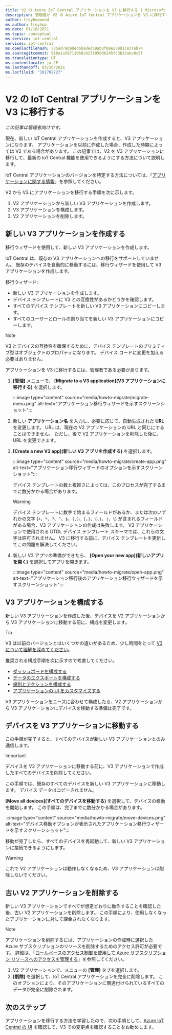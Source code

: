```yaml
---
title: V2 の Azure IoT Central アプリケーションを V3 に移行する | Microsoft Docs
description: 管理者が V2 の Azure IoT Central アプリケーションを V3 に移行する方法について学習します。
author: troyhopwood
ms.author: troyhop
ms.date: 01/18/2021
ms.topic: conceptual
ms.service: iot-central
services: iot-central
ms.openlocfilehash: 735ad7ad9ded6baded59ab3f08e239d1c8376b74
ms.sourcegitcommit: 910a1a38711966cb171050db245fc3b22abc8c5f
ms.translationtype: HT
ms.contentlocale: ja-JP
ms.lasthandoff: 03/20/2021
ms.locfileid: "101702727"
---
```

# <a name="migrate-your-v2-iot-central-application-to-v3"></a>V2 の IoT Central アプリケーションを V3 に移行する

*この記事は管理者向けです。*

現在、新しい IoT Central アプリケーションを作成すると、V3 アプリケーションになります。 アプリケーションを以前に作成した場合、作成した時期によっては V2 である場合があります。 この記事では、V2 を V3 アプリケーションに移行して、最新の IoT Central 機能を使用できるようにする方法について説明します。

IoT Central アプリケーションのバージョンを特定する方法については、「[アプリケーションに関する情報](howto-get-app-info.md)」を参照してください。

V2 から V3 にアプリケーションを移行する手順を次に示します。

1. V2 アプリケーションから新しい V3 アプリケーションを作成します。
1. V3 アプリケーションを構成します。
1. V2 アプリケーションを削除します。

## <a name="create-a-new-v3-application"></a>新しい V3 アプリケーションを作成する

移行ウィザードを使用して、新しい V3 アプリケーションを作成します。

IoT Central は、既存の V3 アプリケーションへの移行をサポートしていません。 既存のデバイスを自動的に移動するには、移行ウィザードを使用して V3 アプリケーションを作成します。

移行ウィザード:

- 新しい V3 アプリケーションを作成します。
- デバイス テンプレートに V3 との互換性があるかどうかを確認します。
- すべてのデバイス テンプレートを新しい V3 アプリケーションにコピーします。
- すべてのユーザーとロールの割り当てを新しい V3 アプリケーションにコピーします。

> [!NOTE]
> V3 とデバイスの互換性を確保するために、デバイス テンプレートのプリミティブ型はオブジェクトのプロパティになります。 デバイス コードに変更を加える必要はありません。

アプリケーションを V3 に移行するには、管理者である必要があります。

1. **[管理]** メニューで、 **[Migrate to a V3 application]\(V3 アプリケーションに移行する\)** を選択します。

    :::image type="content" source="media/howto-migrate/migrate-menu.png" alt-text="アプリケーション移行ウィザードを示すスクリーンショット":::

1. 新しい **アプリケーション名** を入力し、必要に応じて、自動生成された **URL** を変更します。 URL は、現在の V2 アプリケーションの URL と同じにすることはできません。 ただし、後で V2 アプリケーションを削除した後に、URL を変更できます。

1. **[Create a new V3 app]\(新しい V3 アプリを作成する\)** を選択します。

    :::image type="content" source="media/howto-migrate/create-app.png" alt-text="アプリケーション移行ウィザードのオプションを示すスクリーンショット":::

    デバイス テンプレートの数と複雑さによっては、このプロセスが完了するまでに数分かかる場合があります。

    > [!Warning]
    > デバイス テンプレートに数字で始まるフィールドがあるか、または次のいずれかの文字 (`+`、`*`、`?`、`^`、`$`、`(`、`)`、`[`、`]`、`{`、`}`、`|`、`\`) が含まれるフィールドがある場合、V3 アプリケーションの作成は失敗します。 V3 アプリケーションで使用される DTDL デバイス テンプレート スキーマでは、これらの文字は許可されません。 V3 に移行する前に、デバイス テンプレートを更新してこの問題を解決してください。

1. 新しい V3 アプリの準備ができたら、 **[Open your new app]\(新しいアプリを開く\)** を選択してアプリを開きます。

    :::image type="content" source="media/howto-migrate/open-app.png" alt-text="アプリケーション移行後のアプリケーション移行ウィザードを示すスクリーンショット":::

## <a name="configure-the-v3-application"></a>V3 アプリケーションを構成する

新しい V3 アプリケーションを作成した後、デバイスを V2 アプリケーションから V3 アプリケーションに移動する前に、構成を変更します。

> [!TIP]
> V3 は以前のバージョンとはいくつかの違いがあるため、少し時間をとって [V3 について理解を深めてください](overview-iot-central-tour.md#navigate-your-application)。

推奨される構成手順を次に示すので考慮してください。

- [ダッシュボードを構成する](howto-add-tiles-to-your-dashboard.md)
- [データのエクスポートを構成する](howto-export-data.md)
- [規則とアクションを構成する](quick-configure-rules.md)
- [アプリケーションの UI をカスタマイズする](howto-customize-ui.md)

V3 アプリケーションをニーズに合わせて構成したら、V2 アプリケーションから V3 アプリケーションにデバイスを移動する準備は完了です。

## <a name="move-your-devices-to-the-v3-application"></a>デバイスを V3 アプリケーションに移動する

この手順が完了すると、すべてのデバイスが新しい V3 アプリケーションとのみ通信します。

> [!IMPORTANT]
> デバイスを V3 アプリケーションに移動する前に、V3 アプリケーションで作成したすべてのデバイスを削除してください。

この手順では、既存のすべてのデバイスを新しい V3 アプリケーションに移動します。 デバイス データはコピーされません。

**[Move all devices]\(すべてのデバイスを移動する\)** を選択して、デバイスの移動を開始します。 この手順は、完了までに数分かかる場合があります。

:::image type="content" source="media/howto-migrate/move-devices.png" alt-text="デバイス移動オプションが表示されたアプリケーション移行ウィザードを示すスクリーンショット":::

移動が完了したら、すべてのデバイスを再起動して、新しい V3 アプリケーションに接続できるようにします。

> [!WARNING]
> これで V2 アプリケーションは動作しなくなるため、V3 アプリケーションは削除しないでください。

## <a name="delete-your-old-v2-application"></a>古い V2 アプリケーションを削除する

新しい V3 アプリケーションですべてが想定どおりに動作することを確認した後、古い V2 アプリケーションを削除します。 この手順により、使用しなくなったアプリケーションに対して課金されなくなります。

> [!Note]
> アプリケーションを削除するには、アプリケーションの作成時に選択した Azure サブスクリプションのリソースを削除するためのアクセス許可が必要です。 詳細は、「[ロールベースのアクセス制御を使用して Azure サブスクリプション リソースへのアクセスを管理する](../../role-based-access-control/role-assignments-portal.md)」を参照してください。

1. V2 アプリケーションで、メニューの **[管理]** タブを選択します。
2. **[削除]** を選択して、IoT Central アプリケーションを完全に削除します。 このオプションにより、そのアプリケーションに関連付けられているすべてのデータが完全に削除されます。

## <a name="next-steps"></a>次のステップ

アプリケーションを移行する方法を学習したので、次の手順として、[Azure IoT Central の UI](overview-iot-central-tour.md) を確認して、V3 での変更点を確認することをお勧めします。